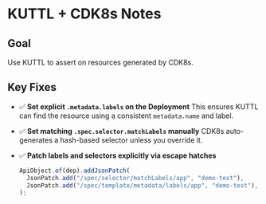 # KUTTL + CDK8s Notes

## Goal
Use KUTTL to assert on resources generated by CDK8s.

## Key Fixes

- ✅ **Set explicit `.metadata.labels` on the Deployment**
  This ensures KUTTL can find the resource using a consistent `metadata.name` and label.

- ✅ **Set matching `.spec.selector.matchLabels` manually**
  CDK8s auto-generates a hash-based selector unless you override it.

- ✅ **Patch labels and selectors explicitly via escape hatches**
  ```ts
  ApiObject.of(dep).addJsonPatch(
    JsonPatch.add("/spec/selector/matchLabels/app", "demo-test"),
    JsonPatch.add("/spec/template/metadata/labels/app", "demo-test"),
  );
